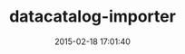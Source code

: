 ---
layout: post
title:  "datacatalog-importer"
repo:   "sunlightlabs/datacatalog-importer"
date:   2015-02-18 17:01:40
gemurl: http://github.com/sunlightlabs/datacatalog-importer
---